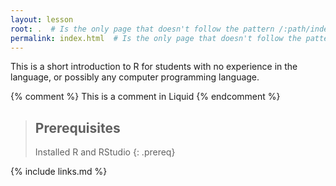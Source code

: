 ```yaml
---
layout: lesson
root: .  # Is the only page that doesn't follow the pattern /:path/index.html
permalink: index.html  # Is the only page that doesn't follow the pattern /:path/index.html
---
```

This is a short introduction to R for students with no experience in the language, or possibly any computer programming language.

<!-- this is an html comment -->

{% comment %} This is a comment in Liquid {% endcomment %}

> ## Prerequisites
>
> Installed R and RStudio
{: .prereq}

{% include links.md %}
